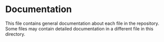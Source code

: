 # Documentation

This file contains general documentation about each file in the repository. Some files may contain detailed documentation in a different file in this directory.

